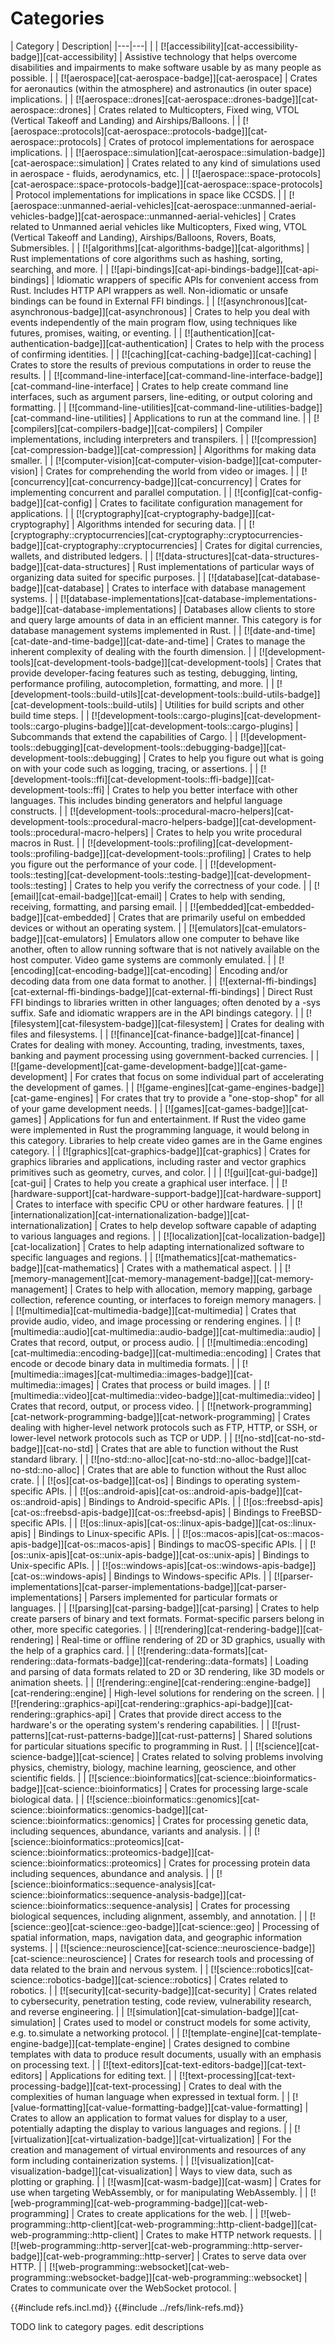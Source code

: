 # Categories

| Category | Description|
|---|---| |
| [![accessibility][cat-accessibility-badge]][cat-accessibility] | Assistive technology that helps overcome disabilities and impairments to make software usable by as many people as possible. |
| [![aerospace][cat-aerospace-badge]][cat-aerospace] | Crates for aeronautics (within the atmosphere) and astronautics (in outer space) implications. |
| [![aerospace::drones][cat-aerospace::drones-badge]][cat-aerospace::drones] | Crates related to Multicopters, Fixed wing, VTOL (Vertical Takeoff and Landing) and Airships/Balloons. |
| [![aerospace::protocols][cat-aerospace::protocols-badge]][cat-aerospace::protocols] | Crates of protocol implementations for aerospace implications. |
| [![aerospace::simulation][cat-aerospace::simulation-badge]][cat-aerospace::simulation] | Crates related to any kind of simulations used in aerospace - fluids, aerodynamics, etc. |
| [![aerospace::space-protocols][cat-aerospace::space-protocols-badge]][cat-aerospace::space-protocols] | Protocol implementations for implications in space like CCSDS. |
| [![aerospace::unmanned-aerial-vehicles][cat-aerospace::unmanned-aerial-vehicles-badge]][cat-aerospace::unmanned-aerial-vehicles] | Crates related to Unmanned aerial vehicles like Multicopters, Fixed wing, VTOL (Vertical Takeoff and Landing), Airships/Balloons, Rovers, Boats, Submersibles. |
| [![algorithms][cat-algorithms-badge]][cat-algorithms] | Rust implementations of core algorithms such as hashing, sorting, searching, and more. |
| [![api-bindings][cat-api-bindings-badge]][cat-api-bindings] | Idiomatic wrappers of specific APIs for convenient access from Rust. Includes HTTP API wrappers as well. Non-idiomatic or unsafe bindings can be found in External FFI bindings. |
| [![asynchronous][cat-asynchronous-badge]][cat-asynchronous] | Crates to help you deal with events independently of the main program flow, using techniques like futures, promises, waiting, or eventing. |
| [![authentication][cat-authentication-badge]][cat-authentication] | Crates to help with the process of confirming identities. |
| [![caching][cat-caching-badge]][cat-caching] | Crates to store the results of previous computations in order to reuse the results. |
| [![command-line-interface][cat-command-line-interface-badge]][cat-command-line-interface] | Crates to help create command line interfaces, such as argument parsers, line-editing, or output coloring and formatting. |
| [![command-line-utilities][cat-command-line-utilities-badge]][cat-command-line-utilities] | Applications to run at the command line. |
| [![compilers][cat-compilers-badge]][cat-compilers] | Compiler implementations, including interpreters and transpilers. |
| [![compression][cat-compression-badge]][cat-compression] | Algorithms for making data smaller. |
| [![computer-vision][cat-computer-vision-badge]][cat-computer-vision] | Crates for comprehending the world from video or images. |
| [![concurrency][cat-concurrency-badge]][cat-concurrency] | Crates for implementing concurrent and parallel computation. |
| [![config][cat-config-badge]][cat-config] | Crates to facilitate configuration management for applications. |
| [![cryptography][cat-cryptography-badge]][cat-cryptography] | Algorithms intended for securing data. |
| [![cryptography::cryptocurrencies][cat-cryptography::cryptocurrencies-badge]][cat-cryptography::cryptocurrencies] | Crates for digital currencies, wallets, and distributed ledgers. |
| [![data-structures][cat-data-structures-badge]][cat-data-structures] | Rust implementations of particular ways of organizing data suited for specific purposes. |
| [![database][cat-database-badge]][cat-database] | Crates to interface with database management systems. |
| [![database-implementations][cat-database-implementations-badge]][cat-database-implementations] | Databases allow clients to store and query large amounts of data in an efficient manner. This category is for database management systems implemented in Rust. |
| [![date-and-time][cat-date-and-time-badge]][cat-date-and-time] | Crates to manage the inherent complexity of dealing with the fourth dimension. |
| [![development-tools][cat-development-tools-badge]][cat-development-tools] | Crates that provide developer-facing features such as testing, debugging, linting, performance profiling, autocompletion, formatting, and more. |
| [![development-tools::build-utils][cat-development-tools::build-utils-badge]][cat-development-tools::build-utils] | Utilities for build scripts and other build time steps. |
| [![development-tools::cargo-plugins][cat-development-tools::cargo-plugins-badge]][cat-development-tools::cargo-plugins] | Subcommands that extend the capabilities of Cargo. |
| [![development-tools::debugging][cat-development-tools::debugging-badge]][cat-development-tools::debugging] | Crates to help you figure out what is going on with your code such as logging, tracing, or assertions. |
| [![development-tools::ffi][cat-development-tools::ffi-badge]][cat-development-tools::ffi] | Crates to help you better interface with other languages. This includes binding generators and helpful language constructs. |
| [![development-tools::procedural-macro-helpers][cat-development-tools::procedural-macro-helpers-badge]][cat-development-tools::procedural-macro-helpers] | Crates to help you write procedural macros in Rust. |
| [![development-tools::profiling][cat-development-tools::profiling-badge]][cat-development-tools::profiling] | Crates to help you figure out the performance of your code. |
| [![development-tools::testing][cat-development-tools::testing-badge]][cat-development-tools::testing] | Crates to help you verify the correctness of your code. |
| [![email][cat-email-badge]][cat-email] | Crates to help with sending, receiving, formatting, and parsing email. |
| [![embedded][cat-embedded-badge]][cat-embedded] | Crates that are primarily useful on embedded devices or without an operating system. |
| [![emulators][cat-emulators-badge]][cat-emulators] | Emulators allow one computer to behave like another, often to allow running software that is not natively available on the host computer. Video game systems are commonly emulated. |
| [![encoding][cat-encoding-badge]][cat-encoding] | Encoding and/or decoding data from one data format to another. |
| [![external-ffi-bindings][cat-external-ffi-bindings-badge]][cat-external-ffi-bindings] | Direct Rust FFI bindings to libraries written in other languages; often denoted by a -sys suffix. Safe and idiomatic wrappers are in the API bindings category. |
| [![filesystem][cat-filesystem-badge]][cat-filesystem] | Crates for dealing with files and filesystems. |
| [![finance][cat-finance-badge]][cat-finance] | Crates for dealing with money. Accounting, trading, investments, taxes, banking and payment processing using government-backed currencies. |
| [![game-development][cat-game-development-badge]][cat-game-development] | For crates that focus on some individual part of accelerating the development of games. |
| [![game-engines][cat-game-engines-badge]][cat-game-engines] | For crates that try to provide a "one-stop-shop" for all of your game development needs. |
| [![games][cat-games-badge]][cat-games] | Applications for fun and entertainment. If Rust the video game were implemented in Rust the programming language, it would belong in this category. Libraries to help create video games are in the Game engines category. |
| [![graphics][cat-graphics-badge]][cat-graphics] | Crates for graphics libraries and applications, including raster and vector graphics primitives such as geometry, curves, and color. | |
| [![gui][cat-gui-badge]][cat-gui] | Crates to help you create a graphical user interface. |
| [![hardware-support][cat-hardware-support-badge]][cat-hardware-support] | Crates to interface with specific CPU or other hardware features. |
| [![internationalization][cat-internationalization-badge]][cat-internationalization] | Crates to help develop software capable of adapting to various languages and regions. |
| [![localization][cat-localization-badge]][cat-localization] | Crates to help adapting internationalized software to specific languages and regions. |
| [![mathematics][cat-mathematics-badge]][cat-mathematics] | Crates with a mathematical aspect. |
| [![memory-management][cat-memory-management-badge]][cat-memory-management] | Crates to help with allocation, memory mapping, garbage collection, reference counting, or interfaces to foreign memory managers. |
| [![multimedia][cat-multimedia-badge]][cat-multimedia] | Crates that provide audio, video, and image processing or rendering engines. |
| [![multimedia::audio][cat-multimedia::audio-badge]][cat-multimedia::audio] | Crates that record, output, or process audio. |
| [![multimedia::encoding][cat-multimedia::encoding-badge]][cat-multimedia::encoding] | Crates that encode or decode binary data in multimedia formats. |
| [![multimedia::images][cat-multimedia::images-badge]][cat-multimedia::images] | Crates that process or build images. |
| [![multimedia::video][cat-multimedia::video-badge]][cat-multimedia::video] | Crates that record, output, or process video. |
| [![network-programming][cat-network-programming-badge]][cat-network-programming] | Crates dealing with higher-level network protocols such as FTP, HTTP, or SSH, or lower-level network protocols such as TCP or UDP. |
| [![no-std][cat-no-std-badge]][cat-no-std] | Crates that are able to function without the Rust standard library. |
| [![no-std::no-alloc][cat-no-std::no-alloc-badge]][cat-no-std::no-alloc] | Crates that are able to function without the Rust alloc crate. |
| [![os][cat-os-badge]][cat-os] | Bindings to operating system-specific APIs. |
| [![os::android-apis][cat-os::android-apis-badge]][cat-os::android-apis] | Bindings to Android-specific APIs. |
| [![os::freebsd-apis][cat-os::freebsd-apis-badge]][cat-os::freebsd-apis] | Bindings to FreeBSD-specific APIs. |
| [![os::linux-apis][cat-os::linux-apis-badge]][cat-os::linux-apis] | Bindings to Linux-specific APIs. |
| [![os::macos-apis][cat-os::macos-apis-badge]][cat-os::macos-apis] | Bindings to macOS-specific APIs. |
| [![os::unix-apis][cat-os::unix-apis-badge]][cat-os::unix-apis] | Bindings to Unix-specific APIs. |
| [![os::windows-apis][cat-os::windows-apis-badge]][cat-os::windows-apis] | Bindings to Windows-specific APIs. |
| [![parser-implementations][cat-parser-implementations-badge]][cat-parser-implementations] | Parsers implemented for particular formats or languages. |
| [![parsing][cat-parsing-badge]][cat-parsing] | Crates to help create parsers of binary and text formats. Format-specific parsers belong in other, more specific categories. |
| [![rendering][cat-rendering-badge]][cat-rendering] | Real-time or offline rendering of 2D or 3D graphics, usually with the help of a graphics card. |
| [![rendering::data-formats][cat-rendering::data-formats-badge]][cat-rendering::data-formats] | Loading and parsing of data formats related to 2D or 3D rendering, like 3D models or animation sheets. |
| [![rendering::engine][cat-rendering::engine-badge]][cat-rendering::engine] | High-level solutions for rendering on the screen. |
| [![rendering::graphics-api][cat-rendering::graphics-api-badge]][cat-rendering::graphics-api] | Crates that provide direct access to the hardware's or the operating system's rendering capabilities. |
| [![rust-patterns][cat-rust-patterns-badge]][cat-rust-patterns] | Shared solutions for particular situations specific to programming in Rust. |
| [![science][cat-science-badge]][cat-science] | Crates related to solving problems involving physics, chemistry, biology, machine learning, geoscience, and other scientific fields. |
| [![science::bioinformatics][cat-science::bioinformatics-badge]][cat-science::bioinformatics] | Crates for processing large-scale biological data. |
| [![science::bioinformatics::genomics][cat-science::bioinformatics::genomics-badge]][cat-science::bioinformatics::genomics] | Crates for processing genetic data, including sequences, abundance, variants and analysis. |
| [![science::bioinformatics::proteomics][cat-science::bioinformatics::proteomics-badge]][cat-science::bioinformatics::proteomics] | Crates for processing protein data including sequences, abundance and analysis. |
| [![science::bioinformatics::sequence-analysis][cat-science::bioinformatics::sequence-analysis-badge]][cat-science::bioinformatics::sequence-analysis] | Crates for processing biological sequences, including alignment, assembly, and annotation. |
| [![science::geo][cat-science::geo-badge]][cat-science::geo] | Processing of spatial information, maps, navigation data, and geographic information systems. |
| [![science::neuroscience][cat-science::neuroscience-badge]][cat-science::neuroscience] | Crates for research tools and processing of data related to the brain and nervous system. |
| [![science::robotics][cat-science::robotics-badge]][cat-science::robotics] | Crates related to robotics. |
| [![security][cat-security-badge]][cat-security] | Crates related to cybersecurity, penetration testing, code review, vulnerability research, and reverse engineering. |
| [![simulation][cat-simulation-badge]][cat-simulation] | Crates used to model or construct models for some activity, e.g. to.simulate a networking protocol. |
| [![template-engine][cat-template-engine-badge]][cat-template-engine] | Crates designed to combine templates with data to produce result documents, usually with an emphasis on processing text. |
| [![text-editors][cat-text-editors-badge]][cat-text-editors] | Applications for editing text. |
| [![text-processing][cat-text-processing-badge]][cat-text-processing] | Crates to deal with the complexities of human language when expressed in textual form. |
| [![value-formatting][cat-value-formatting-badge]][cat-value-formatting] | Crates to allow an application to format values for display to a user, potentially adapting the display to various languages and regions. |
| [![virtualization][cat-virtualization-badge]][cat-virtualization] | For the creation and management of virtual environments and resources of any form including containerization systems. |
| [![visualization][cat-visualization-badge]][cat-visualization] | Ways to view data, such as plotting or graphing. |
| [![wasm][cat-wasm-badge]][cat-wasm] | Crates for use when targeting WebAssembly, or for manipulating WebAssembly. |
| [![web-programming][cat-web-programming-badge]][cat-web-programming] | Crates to create applications for the web. |
| [![web-programming::http-client][cat-web-programming::http-client-badge]][cat-web-programming::http-client] | Crates to make HTTP network requests. |
| [![web-programming::http-server][cat-web-programming::http-server-badge]][cat-web-programming::http-server] | Crates to serve data over HTTP. |
| [![web-programming::websocket][cat-web-programming::websocket-badge]][cat-web-programming::websocket] | Crates to communicate over the WebSocket protocol. |

{{#include refs.incl.md}}
{{#include ../refs/link-refs.md}}

<div class="hidden">
TODO link to category pages. edit descriptions
</div>
